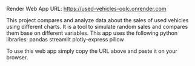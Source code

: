 Render Web App URL: https://used-vehicles-oqlc.onrender.com

This project compares and analyze data about the sales of used vehicles using different charts.
It is a tool to simulate random sales and compares them base on different variables.
This app uses the following python libraries:
pandas
streamlit
plotly-express
pillow

To use this web app simply copy the URL above and paste it on your browser.